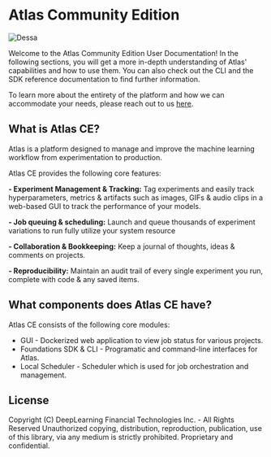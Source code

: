 # Atlas Community Edition

![Dessa](assets/dessa_logo_dark-print_horizontal.jpg "Logo Title Text 1")

Welcome to the Atlas Community Edition User Documentation! 
In the following sections, you will get a more in-depth understanding of Atlas' capabilities and how to use them. 
You can also check out the CLI and the SDK reference documentation to find further information.

To learn more about the entirety of the platform and how we can accommodate your needs, please reach out to us [here](https://dessa.com/contact/).

<h2>What is Atlas CE?</h2>

Atlas is a platform designed to manage and improve the machine learning workflow from experimentation to production. 

Atlas CE provides the following core features:

**- Experiment Management & Tracking:** Tag experiments and easily track hyperparameters, metrics & artifacts such as images, GIFs & audio clips in a web-based GUI to track the performance of your models. 

**- Job queuing & scheduling:** Launch and queue thousands of experiment variations to run fully utilize your system resource  

**- Collaboration & Bookkeeping:** Keep a journal of thoughts, ideas & comments on projects.   
 
**- Reproducibility:** Maintain an audit trail of every single experiment you run, complete with code & any saved items.

## What components does Atlas CE have?
Atlas CE consists of the following core modules:  

* GUI - Dockerized web application to view job status for various projects.  
* Foundations SDK & CLI - Programatic and command-line interfaces for Atlas.    
* Local Scheduler - Scheduler which is used for job orchestration and management. 

## License

Copyright (C) DeepLearning Financial Technologies Inc. - All Rights Reserved
Unauthorized copying, distribution, reproduction, publication, use of this library, via any medium is strictly prohibited. Proprietary and confidential.